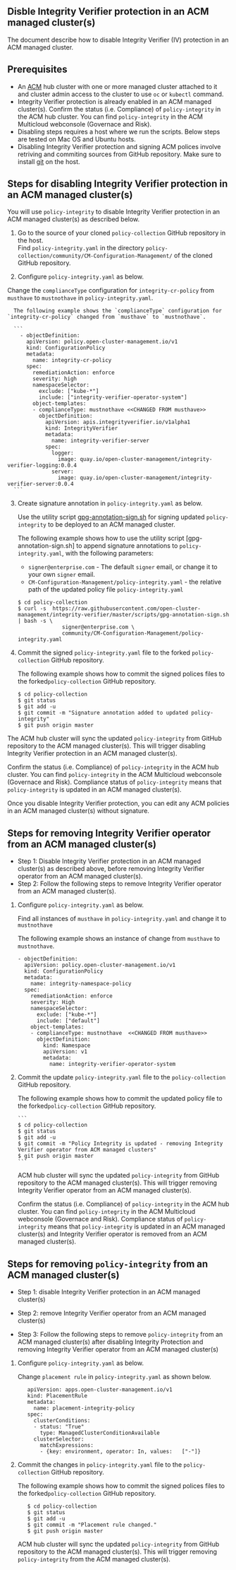 ## Disble Integrity Verifier protection in an ACM managed cluster(s)

The document describe how to disable Integrity Verifier (IV) protection in an ACM managed cluster.

## Prerequisites
- An [ACM]((https://www.redhat.com/en/technologies/management/advanced-cluster-management)) hub cluster with one or more managed cluster attached to it and cluster admin access to the cluster to use `oc` or `kubectl` command.
- Integrity Verifier protection is already enabled in an ACM managed cluster(s). Confirm the status (i.e. Compliance) of `policy-integrity` in the ACM hub cluster. You can find `policy-integrity` in the ACM Multicloud webconsole (Governace and Risk). 
- Disabling steps requires a host where we run the scripts.  Below steps are tested on Mac OS and Ubuntu hosts. 
- Disabling Integrity Verifier protection and signing ACM polices involve retriving and commiting sources from GitHub repository. Make sure to install [git](https://github.com/git-guides/install-git) on the host. 

## Steps for disabling Integrity Verifier protection in an ACM managed cluster(s)

You will use `policy-integrity` to disable Integrity Verifier protection in an ACM managed cluster(s) as described below.

 1. Go to the source of your cloned `policy-collection` GitHub repository in the host.  
   Find `policy-integrity.yaml` in the directory `policy-collection/community/CM-Configuration-Management/` of the cloned GitHub repository.

 2. Configure `policy-integrity.yaml` as below.  

 Change the `complianceType` configuration for `integrity-cr-policy` from `musthave` to `mustnothave` in `policy-integrity.yaml`.

      The following example shows the `complianceType` configuration for `integrity-cr-policy` changed from `musthave` to `mustnothave`.

      ```
        - objectDefinition:
          apiVersion: policy.open-cluster-management.io/v1
          kind: ConfigurationPolicy
          metadata:
            name: integrity-cr-policy
          spec:
            remediationAction: enforce 
            severity: high
            namespaceSelector:
              exclude: ["kube-*"]
              include: ["integrity-verifier-operator-system"]
            object-templates:
            - complianceType: mustnothave <<CHANGED FROM musthave>>
              objectDefinition:
                apiVersion: apis.integrityverifier.io/v1alpha1
                kind: IntegrityVerifier
                metadata:
                  name: integrity-verifier-server
                spec:
                  logger:
                    image: quay.io/open-cluster-management/integrity-verifier-logging:0.0.4
                  server:
                    image: quay.io/open-cluster-management/integrity-verifier-server:0.0.4
      ```
3.  Create signature annotation in `policy-integrity.yaml` as below.

    Use the utility script [gpg-annotation-sign.sh](https://github.com/open-cluster-management/integrity-verifier/blob/master/scripts/gpg-annotation-sign.sh) for signing updated `policy-integrity` to be deployed to an ACM managed cluster.

      The following example shows how to use the utility script [gpg-annotation-sign.sh] to append signature annotations to `policy-integrity.yaml`, with the following parameters:
      - `signer@enterprise.com` - The default `signer` email, or change it to your own `signer` email.
      - `CM-Configuration-Management/policy-integrity.yaml` - the relative path of the updated policy file `policy-integrity.yaml`

      ```
      $ cd policy-collection
      $ curl -s  https://raw.githubusercontent.com/open-cluster-management/integrity-verifier/master/scripts/gpg-annotation-sign.sh | bash -s \
                    signer@enterprise.com \
                    community/CM-Configuration-Management/policy-integrity.yaml
      ```

 4.  Commit the signed `policy-integrity.yaml` file to the forked `policy-collection` GitHub repository.

      The following example shows how to commit the signed polices files to the forked`policy-collection` GitHub repository.

       ```
       $ cd policy-collection
       $ git status
       $ git add -u
       $ git commit -m "Signature annotation added to updated policy-integrity"
       $ git push origin master
       ```   

The ACM hub cluster will sync the updated `policy-integrity` from GitHub repository to the ACM managed cluster(s). This will trigger disabling Integrity Verifier protection in an ACM managed cluster(s). 

Confirm the status (i.e. Compliance) of `policy-integrity` in the ACM hub cluster. You can find `policy-integrity` in the ACM Multicloud webconsole (Governace and Risk). Compliance status of `policy-integrity` means that `policy-integrity` is updated in an ACM managed cluster(s). 

Once you disable Integrity Verifier protection,  you can edit any ACM policies in an ACM managed cluster(s) without signature.

## Steps for removing Integrity Verifier operator from an ACM managed cluster(s)

- Step 1: Disable Integrity Verifier protection in an ACM managed cluster(s) as described above, before removing Integrity Verifier operator from an ACM managed cluster(s).
- Step 2: Follow the following steps to remove Integrity Verifier operator from an ACM managed cluster(s).

1. Configure `policy-integrity.yaml` as below.      
    
     Find all instances of `musthave` in `policy-integrity.yaml` and change it to `mustnothave`

    The following example shows an instance of change from `musthave` to `mustnothave`.

    ```
    - objectDefinition:
      apiVersion: policy.open-cluster-management.io/v1
      kind: ConfigurationPolicy
      metadata:
        name: integrity-namespace-policy
      spec:
        remediationAction: enforce
        severity: High
        namespaceSelector:
          exclude: ["kube-*"]
          include: ["default"]
        object-templates:
        - complianceType: mustnothave  <<CHANGED FROM musthave>>
          objectDefinition:
            kind: Namespace 
            apiVersion: v1
            metadata:
              name: integrity-verifier-operator-system
    ```
2. Commit the update `policy-integrity.yaml` file to the `policy-collection` GitHub repository.

      The following example shows how to commit the updated policy file to the forked`policy-collection` GitHub repository.

       ```
       $ cd policy-collection
       $ git status
       $ git add -u
       $ git commit -m "Policy Integrity is updated - removing Integrity Verifier operator from ACM managed clusters"
       $ git push origin master
       ``` 

    ACM hub cluster will sync the updated `policy-integrity` from GitHub repository to the ACM managed cluster(s). This will trigger removing Integrity Verifier operator from an ACM managed cluster(s).      

    Confirm the status (i.e. Compliance) of `policy-integrity` in the ACM hub cluster. You can find `policy-integrity` in the ACM Multicloud webconsole (Governace and Risk). Compliance status of `policy-integrity` means that `policy-integrity` is updated in an ACM managed cluster(s) and Integrity Verifier operator is removed from an ACM managed cluster(s).

## Steps for removing `policy-integrity` from an ACM managed cluster(s)    

- Step 1: disable Integrity Verifier protection in an ACM managed cluster(s)

- Step 2: remove Integrity Verifier operator from an ACM managed cluster(s)

- Step 3: Follow the following steps to remove `policy-integrity` from an ACM managed cluster(s) after disabling Integrity Protection and removing Integrity Verifier operator from an ACM managed cluster(s)

1. Configure `policy-integrity.yaml` as below. 

    Change `placement rule` in `policy-integrity.yaml` as shown below.

      ```
         apiVersion: apps.open-cluster-management.io/v1
         kind: PlacementRule
         metadata:
           name: placement-integrity-policy
         spec:
           clusterConditions:
           - status: "True"
             type: ManagedClusterConditionAvailable
           clusterSelector:
             matchExpressions:
             - {key: environment, operator: In, values:   ["-"]}
      ``` 

2. Commit the changes in `policy-integrity.yaml` file to the  `policy-collection` GitHub repository.

    The following example shows how to commit the signed polices files to the forked`policy-collection` GitHub repository.

    ```
       $ cd policy-collection
       $ git status
       $ git add -u
       $ git commit -m "Placement rule changed."
       $ git push origin master
    ```   
    ACM hub cluster will sync the updated `policy-integrity` from GitHub repository to the ACM managed cluster(s). This will trigger removing `policy-integrity` from the ACM managed cluster(s). 
        
     